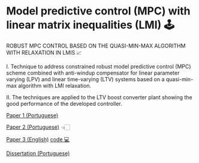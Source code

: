 # Model predictive control (MPC) with linear matrix inequalities (LMI) 🕹
ROBUST MPC CONTROL BASED ON THE QUASI-MIN-MAX ALGORITHM WITH RELAXATION IN LMIS 📈

  I. Technique to address constrained robust model predictive control (MPC) scheme combined with anti-windup compensator for linear parameter varying (LPV) and linear time-varying (LTV) systems based on a quasi-min-max algorithm with LMI relaxation. 
  
  II. The techniques are applied to the LTV boost converter plant showing the good performance of the developed controller.

[Paper 1 (Portuguese)](https://www.sba.org.br/open_journal_systems/index.php/sba/article/view/181/153)

[Paper 2 (Portuguese)](https://ieeexplore.ieee.org/document/9082915) 👈🏻

[Paper 3 (English)](https://ieeexplore.ieee.org/document/9065825) [code 💻](https://github.com/roscibely/LPV-Modeling-of-Boost-Converter)

[Dissertation (Portuguese) ](https://ppgee.ufersa.edu.br/wp-content/uploads/sites/61/2019/08/Disserta%C3%A7%C3%A3o-Rosana-Cibely.pdf)

